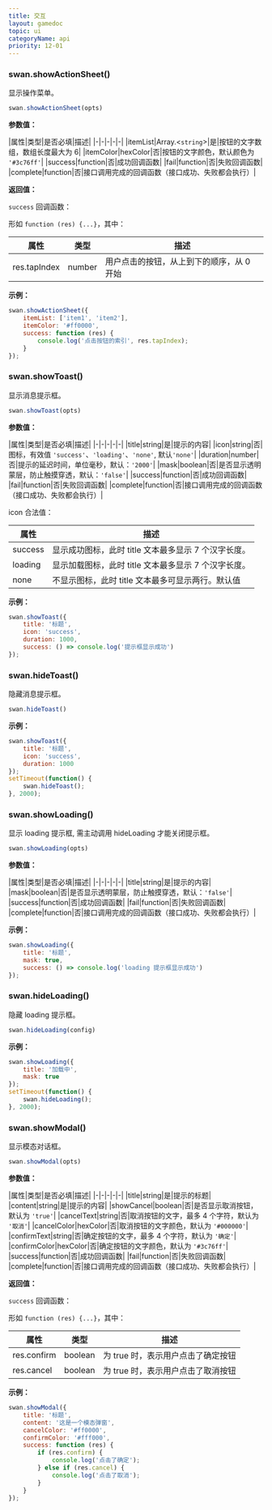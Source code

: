 ```yaml
---
title: 交互
layout: gamedoc
topic: ui
categoryName: api
priority: 12-01
---
```


### swan.showActionSheet()

显示操作菜单。

```js
swan.showActionSheet(opts)
```

**参数值：**

|属性|类型|是否必填|描述|
|-|-|-|-|-|
|itemList|Array.<`string`>|是|按钮的文字数组，数组长度最大为 6|
|itemColor|hexColor|否|按钮的文字颜色，默认颜色为 `'#3c76ff'`|
|success|function|否|成功回调函数|
|fail|function|否|失败回调函数|
|complete|function|否|接口调用完成的回调函数（接口成功、失败都会执行）|

**返回值：**

`success` 回调函数：

形如 `function (res) {...}`，其中：

|属性|类型|描述|
|-|-|-|
|res.tapIndex|number|用户点击的按钮，从上到下的顺序，从 0 开始|

**示例：**

```js
swan.showActionSheet({
    itemList: ['item1', 'item2'],
    itemColor: '#ff0000',
    success: function (res) {
        console.log('点击按钮的索引', res.tapIndex);
    }
});
```

### swan.showToast()

显示消息提示框。

```js
swan.showToast(opts)
```

**参数值：**

|属性|类型|是否必填|描述|
|-|-|-|-|-|
|title|string|是|提示的内容|
|icon|string|否|图标，有效值 `'success'`、`'loading'`、`'none'`, 默认`'none'`|
|duration|number|否|提示的延迟时间，单位毫秒，默认：`'2000'`|
|mask|boolean|否|是否显示透明蒙层，防止触摸穿透，默认：`'false'`|
|success|function|否|成功回调函数|
|fail|function|否|失败回调函数|
|complete|function|否|接口调用完成的回调函数（接口成功、失败都会执行）|

icon 合法值：

|属性|描述|
|-|-|
|success|显示成功图标，此时 title 文本最多显示 7 个汉字长度。|
|loading|显示加载图标，此时 title 文本最多显示 7 个汉字长度。|
|none|不显示图标，此时 title 文本最多可显示两行。默认值|

**示例：**

```js
swan.showToast({
    title: '标题',
    icon: 'success',
    duration: 1000,
    success: () => console.log('提示框显示成功')
});
```

### swan.hideToast()

隐藏消息提示框。

```js
swan.hideToast()
```

**示例：**

```js
swan.showToast({
    title: '标题',
    icon: 'success',
    duration: 1000
});
setTimeout(function() {
    swan.hideToast();
}, 2000);
```

### swan.showLoading()

显示 loading 提示框, 需主动调用 hideLoading 才能关闭提示框。

```js
swan.showLoading(opts)
```

**参数值：**

|属性|类型|是否必填|描述|
|-|-|-|-|-|
|title|string|是|提示的内容|
|mask|boolean|否|是否显示透明蒙层，防止触摸穿透，默认：`'false'`|
|success|function|否|成功回调函数|
|fail|function|否|失败回调函数|
|complete|function|否|接口调用完成的回调函数（接口成功、失败都会执行）|

**示例：**

```js
swan.showLoading({
    title: '标题',
    mask: true,
    success: () => console.log('loading 提示框显示成功')
});
```


### swan.hideLoading()

隐藏 loading 提示框。

```js
swan.hideLoading(config)
```

**示例：**

```js
swan.showLoading({
    title: '加载中',
    mask: true
});
setTimeout(function() {
    swan.hideLoading();
}, 2000);
```


### swan.showModal()

显示模态对话框。

```js
swan.showModal(opts)
```

**参数值：**

|属性|类型|是否必填|描述|
|-|-|-|-|-|
|title|string|是|提示的标题|
|content|string|是|提示的内容|
|showCancel|boolean|否|是否显示取消按钮，默认为 `'true'`|
|cancelText|string|否|取消按钮的文字，最多 4 个字符，默认为 `'取消'`|
|cancelColor|hexColor|否|取消按钮的文字颜色，默认为 `'#000000'`|
|confirmText|string|否|确定按钮的文字，最多 4 个字符，默认为 `'确定'`|
|confirmColor|hexColor|否|确定按钮的文字颜色，默认为 `'#3c76ff'`|
|success|function|否|成功回调函数|
|fail|function|否|失败回调函数|
|complete|function|否|接口调用完成的回调函数（接口成功、失败都会执行）|

**返回值：**

`success` 回调函数：

形如 `function (res) {...}`，其中：

|属性|类型|描述|
|-|-|-|
|res.confirm|boolean|为 true 时，表示用户点击了确定按钮|
|res.cancel|boolean|为 true 时，表示用户点击了取消按钮|

**示例：**

```js
swan.showModal({
    title: '标题',
    content: '这是一个模态弹窗',
    cancelColor: '#ff0000',
    confirmColor: '#fff000',
    success: function (res) {
        if (res.confirm) {
            console.log('点击了确定');
        } else if (res.cancel) {
            console.log('点击了取消');
        }
    }
});
```
